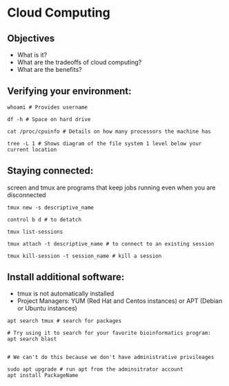 # Cloud Computing

## Objectives
* What is it?
* What are the tradeoffs of cloud computing?
* What are the benefits?

## Verifying your environment:

```
whoami # Provides username

df -h # Space on hard drive

cat /proc/cpuinfo # Details on how many processors the machine has

tree -L 1 # Shows diagram of the file system 1 level below your current location

```

## Staying connected:
screen and tmux are programs that keep jobs running even when you are disconnected

```
tmux new -s descriptive_name

control b d # to detatch

tmux list-sessions

tmux attach -t descriptive_name # to connect to an existing session

tmux kill-session -t session_name # kill a session

```

## Install additional software:
* tmux is not automatically installed
* Project Managers: YUM (Red Hat and Centos instances) or APT (Debian or Ubuntu instances)

```
apt search tmux # search for packages

# Try using it to search for your favorite bioinformatics program:
apt search blast


# We can't do this because we don't have administrative privileages

sudo apt upgrade # run apt from the adminsitrator account
apt install PackageName
```

